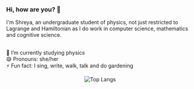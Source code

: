 ### Hi, how are you? 👋

I'm Shreya, an undergraduate student of physics, not just restricted to Lagrange and Hamiltonian as I do work in computer science, mathematics and cognitive science.
<!--
**shreyasat27/shreyasat27** is a ✨ _special_ ✨ repository because its `README.md` (this file) appears on your GitHub profile.
science
Here are some ideas to get you started:
-->

<br> 🔭 I’m currently studying physics
<br> 😄 Pronouns: she/her
<br> ⚡ Fun fact: I sing, write, walk, talk and do gardening



<div align="center">


![Top Langs](https://github-readme-stats.vercel.app/api/top-langs/?username=shreyasat27&hide_progress=true)

</div>


